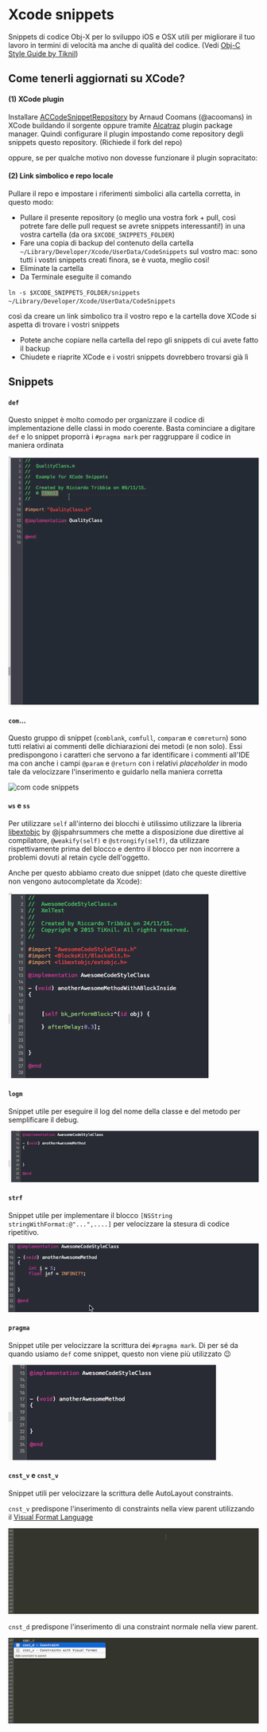 # Xcode snippets

Snippets di codice Obj-X per lo sviluppo iOS e OSX utili per migliorare il tuo lavoro in termini di velocità ma anche di qualità del codice. (Vedi [Obj-C Style Guide by Tiknil](https://github.com/tiknil/objective-c-style-guide))

## Come tenerli aggiornati su XCode? ##

#### (1) XCode plugin ####

Installare [ACCodeSnippetRepository](https://github.com/acoomans/ACCodeSnippetRepositoryPlugin) by Arnaud Coomans (@acoomans) in XCode buildando il sorgente oppure tramite [Alcatraz](https://github.com/supermarin/Alcatraz) plugin package manager. Quindi configurare il plugin impostando come repository degli snippets questo repository. (Richiede il fork del repo)

oppure, se per qualche motivo non dovesse funzionare il plugin sopracitato:

#### (2) Link simbolico e repo locale ####

Pullare il repo e impostare i riferimenti simbolici alla cartella corretta, in questo modo: 
 * Pullare il presente repository (o meglio una vostra fork + pull, così potrete fare delle pull request se avrete snippets interessanti!) in una vostra cartella (da ora `$XCODE_SNIPPETS_FOLDER`)
 * Fare una copia di backup del contenuto della cartella `~/Library/Developer/Xcode/UserData/CodeSnippets` sul vostro mac: sono tutti i vostri snippets creati finora, se è vuota, meglio così!
 * Eliminate la cartella
 * Da Terminale eseguite il comando 

`ln -s $XCODE_SNIPPETS_FOLDER/snippets ~/Library/Developer/Xcode/UserData/CodeSnippets` 

   così da creare un link simbolico tra il vostro repo e la cartella dove XCode si aspetta di trovare i vostri snippets
 * Potete anche copiare nella cartella del repo gli snippets di cui avete fatto il backup
 * Chiudete e riaprite XCode e i vostri snippets dovrebbero trovarsi già lì

## Snippets ##

#### `def` ####

Questo snippet è molto comodo per organizzare il codice di implementazione delle classi in modo coerente. Basta cominciare a digitare `def` e lo snippet proporrà i `#pragma mark` per raggruppare il codice in maniera ordinata

![def code snippet](https://github.com/tiknil/xcode-snippets/blob/master/images/def_code_snippet.gif)

#### `com`... ####

Questo gruppo di snippet (`comblank`, `comfull`, `comparam` e `comreturn`) sono tutti relativi ai commenti delle dichiarazioni dei metodi (e non solo).
Essi predispongono i caratteri che servono a far identificare i commenti all'IDE ma con anche i campi `@param` e `@return` con i relativi *placeholder* in modo tale da velocizzare l'inserimento e guidarlo nella maniera corretta

![com code snippets](https://github.com/tiknil/xcode-snippets/blob/master/images/com_code_snippet.gif)

#### `ws` e `ss` ####

Per utilizzare `self` all'interno dei blocchi è utilissimo utilizzare la libreria [libextobjc](https://github.com/jspahrsummers/libextobjc) by @jspahrsummers che mette a disposizione due direttive al compilatore, `@weakify(self)` e `@strongify(self)`, da utilizzare rispettivamente prima del blocco e dentro il blocco per non incorrere a problemi dovuti al retain cycle dell'oggetto. 

Anche per questo abbiamo creato due snippet (dato che queste direttive non vengono autocompletate da Xcode): 

![ws_ss_snippets](https://github.com/tiknil/xcode-snippets/blob/master/images/ws_ss_snippet.gif)

#### `logm` ####

Snippet utile per eseguire il log del nome della classe e del metodo per semplificare il debug. 

![logm_snippet](https://github.com/tiknil/xcode-snippets/blob/master/images/logm_snippet.gif)

#### `strf` ####

Snippet utile per implementare il blocco `[NSString stringWithFormat:@"...",....]` per velocizzare la stesura di codice ripetitivo. 

![strf_snippet](https://github.com/tiknil/xcode-snippets/blob/master/images/strf_snippet.gif)


#### `pragma` #####

Snippet utile per velocizzare la scrittura dei `#pragma mark`. Di per sé da quando usiamo `def` come snippet, questo non viene più utilizzato :wink:

![pragma_snippet](https://github.com/tiknil/xcode-snippets/blob/master/images/pragma_snippets.gif)


#### `cnst_v` e `cnst_v` #####

Snippet utili per velocizzare la scrittura delle AutoLayout constraints.

`cnst_v` predispone l'inserimento di constraints nella view parent utilizzando il [Visual Format Language](https://developer.apple.com/library/ios/documentation/UserExperience/Conceptual/AutolayoutPG/VisualFormatLanguage.html)

![cnst_v_snippet](https://github.com/tiknil/xcode-snippets/blob/master/images/cnst_v.gif)

`cnst_d` predispone l'inserimento di una constraint normale nella view parent.

![cnst_d_snippet](https://github.com/tiknil/xcode-snippets/blob/master/images/cnst_d.gif)